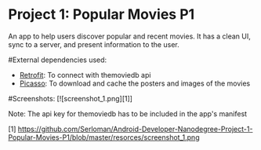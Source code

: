 # Project 1: Popular Movies P1
An app to help users discover popular and recent movies. It has a clean UI, sync to a server, and present information to the user.

#External dependencies used:
- [Retrofit](http://square.github.io/retrofit/): To connect with themoviedb api
- [Picasso](http://square.github.io/picasso/): To download and cache the posters and images of the movies

#Screenshots:
[![screenshot_1.png][1]]

Note:
The api key for themoviedb has to be included in the app's manifest

[1] https://github.com/Serloman/Android-Developer-Nanodegree-Project-1-Popular-Movies-P1/blob/master/resorces/screenshot_1.png
